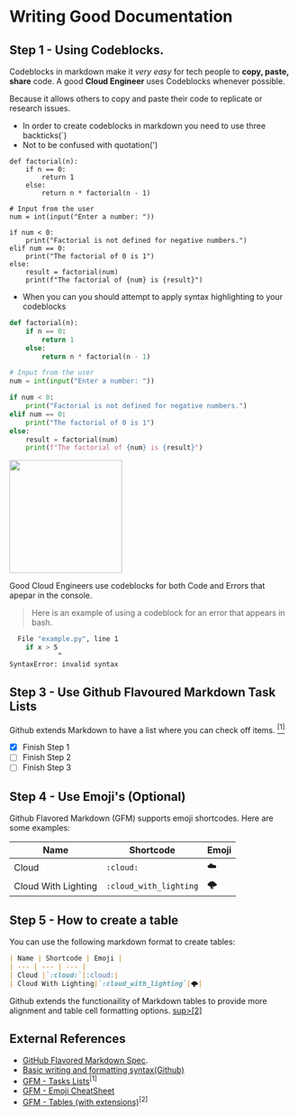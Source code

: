 # Writing Good Documentation

## Step 1 - Using Codeblocks.

Codeblocks in markdown make it *very easy* for tech people to **copy, paste, share** code.
A good __Cloud Engineer__ uses Codeblocks whenever possible.

Because it allows others to copy and paste their code to replicate or research issues.


- In order to create codeblocks in markdown you need to use three backticks(`)
- Not to be confused with quotation(')
  
```
def factorial(n):
    if n == 0:
        return 1
    else:
        return n * factorial(n - 1)

# Input from the user
num = int(input("Enter a number: "))

if num < 0:
    print("Factorial is not defined for negative numbers.")
elif num == 0:
    print("The factorial of 0 is 1")
else:
    result = factorial(num)
    print(f"The factorial of {num} is {result}")
```
- When you can you should attempt to apply syntax highlighting to your codeblocks

``` Python
def factorial(n):
    if n == 0:
        return 1
    else:
        return n * factorial(n - 1)

# Input from the user
num = int(input("Enter a number: "))

if num < 0:
    print("Factorial is not defined for negative numbers.")
elif num == 0:
    print("The factorial of 0 is 1")
else:
    result = factorial(num)
    print(f"The factorial of {num} is {result}")
```

<img width="200px" src="https://github.com/DreaSmizz/github-docs-examplev1/assets/5169195/f3e4de55-0887-4031-8c8d-873676220288" />

Good Cloud Engineers use codeblocks for both Code and Errors that apepar in the console.
> Here is an example of using a codeblock for an error that appears in bash.

```bash
  File "example.py", line 1
    if x > 5
            ^
SyntaxError: invalid syntax
```
## Step 3 - Use Github Flavoured Markdown Task Lists

Github extends Markdown to have a list where you can check off items. [<sup>[1]</sup>](#external-references)

- [x] Finish Step 1
- [ ] Finish Step 2
- [ ] Finish Step 3

## Step 4 - Use Emoji's (Optional)

Github Flavored Markdown (GFM) supports emoji shortcodes.
Here are some examples:

| Name | Shortcode | Emoji |
| --- | --- | --- |
| Cloud |`:cloud:`|:cloud:|
| Cloud With Lighting|`:cloud_with_lighting`|🌩️|


## Step 5 - How to create a table

You can use the following markdown format to create tables:

```md
| Name | Shortcode | Emoji |
| --- | --- | --- |
| Cloud |`:cloud:`|:cloud:|
| Cloud With Lighting|`:cloud_with_lighting`|🌩️|
```
Github extends the functionaility of Markdown tables to provide more alignment and table cell formatting options. [sup>[2]</sup>
](#external-references)


## External References

- [GitHub Flavored Markdown Spec](https://github.github.com/gfm/). 
- [Basic writing and formatting syntax(Github)](https://docs.github.com/en/get-started/writing-on-github/getting-started-with-writing-and-formatting-on-github/basic-writing-and-formatting-syntax) 
- [GFM - Tasks Lists](https://docs.github.com/en/get-started/writing-on-github/getting-started-with-writing-and-formatting-on-github/basic-writing-and-formatting-syntax#task-lists)<sup>[1]</sup>
- [GFM - Emoji CheatSheet](https://github.com/ikatyang/emoji-cheat-sheet)
- [GFM - Tables (with extensions)](https://github.github.com/gfm/#tables-extension-)<sup>[2]</sup>
  
